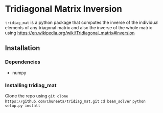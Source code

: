 # Tridiagonal Matrix Inversion
`tridiag_mat` is a python package that computes the inverse of the individual elements of any
triagonal matrix and also the inverse of the whole matrix using https://en.wikipedia.org/wiki/Tridiagonal_matrix#Inversion

## Installation

### Dependencies
* numpy

### Installing tridiag_mat
Clone the repo using
`git clone https://github.com/Chuneeta/tridiag_mat.git`
`cd beam_solver`
`python setup.py install`


